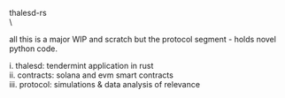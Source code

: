 thalesd-rs\
\

all this is a major WIP and scratch but the protocol segment - holds novel python code.

i.   thalesd: tendermint application in rust\
ii.  contracts: solana and evm smart contracts\
iii. protocol:  simulations & data analysis of relevance
